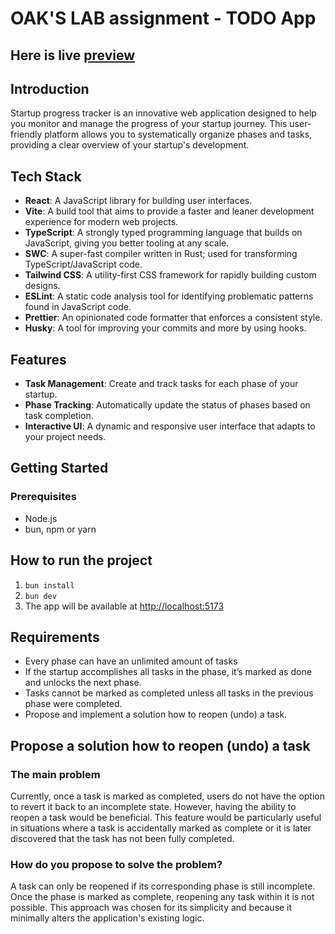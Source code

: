 # OAK'S LAB assignment - TODO App

## Here is live [preview](https://oaks-lab-test-assignment.vercel.app/)

## Introduction

Startup progress tracker is an innovative web application designed to help you monitor and manage the progress of your startup journey. This user-friendly platform allows you to systematically organize phases and tasks, providing a clear overview of your startup's development.

## Tech Stack

- **React**: A JavaScript library for building user interfaces.
- **Vite**: A build tool that aims to provide a faster and leaner development experience for modern web projects.
- **TypeScript**: A strongly typed programming language that builds on JavaScript, giving you better tooling at any scale.
- **SWC**: A super-fast compiler written in Rust; used for transforming TypeScript/JavaScript code.
- **Tailwind CSS**: A utility-first CSS framework for rapidly building custom designs.
- **ESLint**: A static code analysis tool for identifying problematic patterns found in JavaScript code.
- **Prettier**: An opinionated code formatter that enforces a consistent style.
- **Husky**: A tool for improving your commits and more by using hooks.

## Features

- **Task Management**: Create and track tasks for each phase of your startup.
- **Phase Tracking**: Automatically update the status of phases based on task completion.
- **Interactive UI**: A dynamic and responsive user interface that adapts to your project needs.

## Getting Started

### Prerequisites

- Node.js
- bun, npm or yarn

## How to run the project

1. `bun install`
2. `bun dev`
3. The app will be available at [http://localhost:5173](http://localhost:5173)

## Requirements

- Every phase can have an unlimited amount of tasks
- If the startup accomplishes all tasks in the phase, it’s marked as
  done and unlocks the next phase.
- Tasks cannot be marked as completed unless all tasks in the
  previous phase were completed.
- Propose and implement a solution how to reopen (undo) a task.

## Propose a solution how to reopen (undo) a task

### The main problem

Currently, once a task is marked as completed, users do not have the option to revert it back to an incomplete state. However, having the ability to reopen a task would be beneficial. This feature would be particularly useful in situations where a task is accidentally marked as complete or it is later discovered that the task has not been fully completed.

### How do you propose to solve the problem?

A task can only be reopened if its corresponding phase is still incomplete. Once the phase is marked as complete, reopening any task within it is not possible. This approach was chosen for its simplicity and because it minimally alters the application's existing logic.
